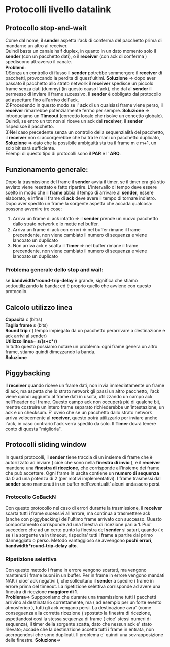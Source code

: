 # Protocolli livello datalink  
## Protocollo stop-and-wait  
Come dal nome, il **sender** aspetta l'ack di conferma del pacchetto prima di mandarne un altro al receiver.  
Quindi basta un canale half duplex, in quanto in un dato momento solo il **sender** (con un pacchetto dati), o il **receiver** (con ack di conferma ) spediscono attraverso il canale.  
**Problemi**:  
1)Senza un controllo di flusso il **sender** potrebbe sommergere il **receiver** di pacchetti, provocando la perdita di quest'ultimi. **Soluzione** => dopo aver passato il pacchetto allo strato network il **receiver** spedisce un piccolo frame senza dati (dummy) (in questo caaso l'ack), che dal al **sender** il permesso di inviare il frame sucessivo. Il **sender** è obbligato dal protocollo ad aspettare fino all'arrivo dell'ack.  
2)Procedendo in questo modo se l' **ack** di un qualsiasi frame viene perso, il **receiver** rimarrebbe potenzialmente fermo per sempre. **Soluzione** => introduciamo un **Timeout** (concetto locale che risolve un concetto globale). Quindi, se entro un tot non si riceve un ack dal **receiver**, il **sender** rispedisce il pacchetto.  
3)Nel caso precedente senza un controllo della sequenzialità del pacchetto, il **receiver** non si accorgerebbe che ha tra le mani un pacchetto duplicato, **Soluzione** => dato che la possibile ambiguità sta tra il frame m e m+1, un solo bit sarà sufficiente.  
Esempi di questo tipo di protocolli sono il **PAR** e l' **ARQ**.  
## Funzionamento generale:  
Dopo la trasmissione del frame il **sender** avvia il timer, se il timer era già stto avviato viene resettato e fatto ripartire. L'intervallo di tempo deve essere scelto in modo che il **frame** abbia il tempo di arrivare al **sender**, essere elaborato, e infine il frame di **ack** deve avere il tempo di tornare indietro. Dopo aver spedito un frame la sorgente aspetta che accada qualcosa: possono avvenire tre cose:  
1. Arriva un frame di ack intatto => il **sender** prende un nuovo pacchetto dallo strato network e lo mette nel buffer.
1. Arriva un frame di ack con errori => nel buffer rimane il frame precendente, non viene cambiato il numero di sequenza e viene lancoato un duplicato  
1. Non arriva ack e scatta il **Timer** => nel buffer rimane il frame precendente, non viene cambiato il numero di sequenza e viene lancoato un duplicato  
### Problema generale dello stop and wait:  
se **bandwidth*round-trip-delay** è grande, significa che stiamo sottoutilizzando la banda; ed è proprio quello che avviene con questo protocollo.  
## Calcolo utilizzo linea  
**Capacità** c (bit/s)  
**Taglia frame** s (bits)  
**Round trip** r ( tempo impiegato da un pacchetto perarrivare a destinazione e ack arrivi al sender)  
**Utilizzo linea**= **s/(s+c*r)**  
In tutto questo possiamo notare un problema: ogni frame genera un altro frame, stiamo quindi dimezzando la banda.  
**Soluzione**  
## Piggybacking  
Il **receiver** quando riceve un frame dati, non invia immediatamente un frame di ack, ma aspetta che lo strato network gli passi un altro pacchetto, l'ack viene quindi aggiunto al frame dati in uscita, utilizzando un campo ack nell'header del frame. Questo campo ack non occuperà più di qualche bit, mentre costruire un intero frame separato richiederebbe un'intestazione, un ack e un checksum. E' ovvio che se un pacchetto dallo strato network arriva velocemente al **receiver**, questo potrà utilizzarlo per inviare anche l'ack, in caso contrario l'ack verrà spedito da solo. Il **Timer** dovrà tenere conto di questa "miglioria".  
## Protocolli sliding window  
In questi protocolli, il **sender** tiene traccia di un insieme di frame che è autorizzato ad inviare ( cioè che sono nella **finestra di invio** ), e il **receiver** mantiene una **finestra di ricezione**, che corrisponde all'insieme dei frame che può accettare. Ogni frame in uscita contiene un **numero di sequenza** da 0 ad una potenza di 2 (per motivi implementativi). I frame trasmessi dal **sender** sono mantenuti in un buffer nell'eventualit' alcuni andassero persi.  
### Protocollo GoBackN  
Con questo protocollo nel caso di errori durante la trasmissione, il **receiver** scarta tutti i frame sucessivi all'errore, ma continua a trasmettere ack (anche con piggybacking) dell'ultimo frame arrivato con successo. Questo comportamento corrisponde ad una finestra di ricezione pari a **1**. Puo' succedere che ad un certo punto la finestra del **sender** si saturi, quando ( e se ) la sorgente va in timeout, rispedira' tutti i frame a partire dal primo danneggiato o perso. Metodo vantaggioso se avvengono **pochi errori**, **bandwidth*round-trip-delay alto**.
### Ripetizione selettiva  
Con questo metodo i frame in errore vengono scartati, ma vengono mantenuti i frame buoni in un buffer. Per in frame in errore vengono mandati NAK ( cioe' ack negativi ), che sollecitano il **sender** a spedire i frame in errore prima del timeout. La ripetizione selettiva corrisponde ad avere una finestra di ricezione **maggiore di 1**.  
**Problema**=> Suppponiamo che durante una trasmissione tutti i pacchetti arrivino al destinatario correttamente, ma ( ad esempio per un forte evento atmosferico ), tutti gli ack vengano persi. La destinazione avra' (come conseguenza alla corretta ricezione ) spostato la finestra di ricezione, aspettandosi cosi la stessa sequenza di frame ( cioe' stessi numeri di sequenza), il timer della sorgente scatta, dato che nessun ack e' stato rilevato; accade che la destinazione accetta tutti i frame in entrata, non accrogendosi che sono duplicati. Il problema e' quindi una sovrapposizione delle finestre. **Soluzione**=>    

